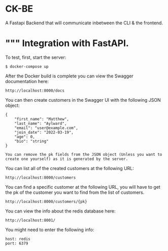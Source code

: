 # CK-BE

A Fastapi Backend that will communicate inbetween the CLI & the frontend. 


"""
Integration with FastAPI.
=========================

To test, first, start the server:

    $ docker-compose up

After the Docker build is complete you can view the Swagger documentation here:

    http://localhost:8000/docs


You can then create customers in the Swagger UI with the following JSON object:

    {
        "first_name": "Matthew",
        "last_name": "Aylward",
        "email": "user@example.com",
        "join_date": "2022-03-19",
        "age": 0,
        "bio": "string"
    }

    You can remove the pk fields from the JSON object (Unless you want to create one yourself) as it is generated by the server.

You can list all of the created customers at the following URL:

    http://localhost:8000/customers

You can find a specific customer at the following URL, you will have to get the pk of the customer you want to find from the list of customers.


    http://localhost:8000/customers/{pk}


You can view the info about the redis database here:

    http://localhost:8001/

You might need to enter the following info:

    host: redis 
    port: 6379


